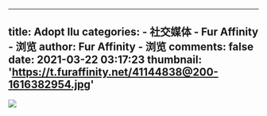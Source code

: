 
---
title: Adopt Ilu
categories: 
    - 社交媒体
    - Fur Affinity - 浏览
author: Fur Affinity - 浏览
comments: false
date: 2021-03-22 03:17:23
thumbnail: 'https://t.furaffinity.net/41144838@200-1616382954.jpg'
---

<div>   
<img src="https://t.furaffinity.net/41144838@200-1616382954.jpg" referrerpolicy="no-referrer">  
</div>
            